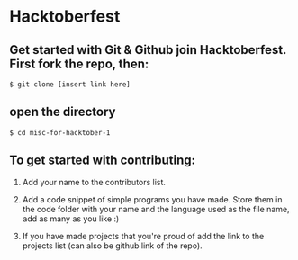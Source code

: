 # Hacktoberfest

## Get started with Git & Github join Hacktoberfest. First fork the repo, then:

```
$ git clone [insert link here]
```

## open the directory

```
$ cd misc-for-hacktober-1
```


## To get started with contributing:

 1. Add your name to the contributors list. 

 2. Add a code snippet of simple programs you have made. Store them in the code folder with your name and the language used as the file name, add as many as you like :)

 3. If you have made projects that you're proud of add the link to the projects list (can also be github link of the repo).

 